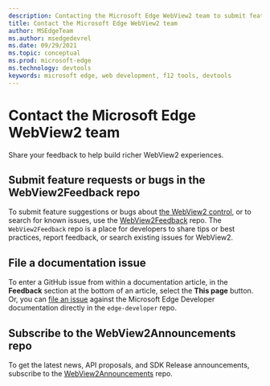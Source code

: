 ```yaml
---
description: Contacting the Microsoft Edge WebView2 team to submit feature requests or bug reports.
title: Contact the Microsoft Edge WebView2 team
author: MSEdgeTeam
ms.author: msedgedevrel
ms.date: 09/29/2021
ms.topic: conceptual
ms.prod: microsoft-edge
ms.technology: devtools
keywords: microsoft edge, web development, f12 tools, devtools
---
```

# Contact the Microsoft Edge WebView2 team

Share your feedback to help build richer WebView2 experiences.


<!-- ====================================================================== -->
## Submit feature requests or bugs in the WebView2Feedback repo

To submit feature suggestions or bugs about [the WebView2 control](index.md), or to search for known issues, use the [WebView2Feedback](https://github.com/MicrosoftEdge/WebViewFeedback) repo.  The `WebView2Feedback` repo is a place for developers to share tips or best practices, report feedback, or search existing issues for WebView2.


<!-- ====================================================================== -->
## File a documentation issue

To enter a GitHub issue from within a documentation article, in the **Feedback** section at the bottom of an article, select the **This page** button.  Or, you can [file an issue](https://github.com/MicrosoftDocs/edge-developer/issues/new?title=[DevTools%20Docs%20Feedback]) against the Microsoft Edge Developer documentation directly in the `edge-developer` repo.


<!-- ====================================================================== -->
## Subscribe to the WebView2Announcements repo

To get the latest news, API proposals, and SDK Release announcements, subscribe to the [WebView2Announcements](https://github.com/MicrosoftEdge/WebView2Announcements) repo.


<!-- ====================================================================== -->
<!-- links -->
<!-- external links -->

